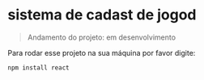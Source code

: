 <h1> sistema de cadast de jogod</h1>

>  Andamento do projeto: em desenvolvimento

Para rodar esse projeto na sua máquina por favor digite:

```
npm install react
```
